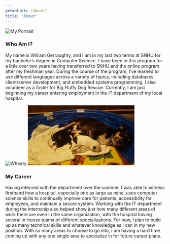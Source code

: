 ```yaml
---
permalink: /about/
title: "About"
---
```


![My Portrait](/assets/portrait.jpg)

### Who Am I?
My name is William Gerraughty, and I am in my last two terms at SNHU for my bachelor’s degree in Computer Science. I have been in this program for a little over two years having transferred to SNHU and the online program after my freshman year. During the course of the program, I’ve learned to use different languages across a variety of topics, including databases, client/server development, and embedded systems programming. I also volunteer as a foster for Big Fluffy Dog Rescue. Currently, I am just beginning my career entering employment in the IT department of my local hospital.

![Wheaty](/assets/images/Wheaties.jpg)
![Momma Dog](/assets/images/Momma%20Dog.jpg)

### My Career
Having interned with the department over the summer, I was able to witness firsthand how a hospital, especially one as large as mine, uses computer science skills to continually improve care for patients, accessibility for employees, and maintain a secure system. Working with the IT department during the internship also helped show just how many different areas of work there are even in the same organization, with the hospital having several in-house teams of different specializations. For now, I plan to build up as many technical skills and whatever knowledge as I can in my new position. With so many areas to choose to go into, I am having a hard time coming up with any one single area to specialize in for future career plans.

